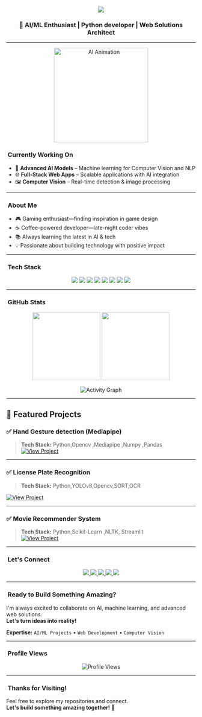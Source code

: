 <h1 align="center">
  <img src="https://readme-typing-svg.herokuapp.com?font=Roboto+Slab&color=00F7FF&size=35&center=true&vCenter=true&width=500&lines=Hello+I'm+Shazim+Javed;AI/ML+Enthusiast;Python+developer;Building+Intelligent+Solutions" />
</h1>


<h3 align="center">🚀 AI/ML Enthusiast | Python developer | Web Solutions Architect</h3>

---
<p align="center">
  <img src="https://cdn.pixabay.com/animation/2023/04/12/16/59/16-59-39-387_512.gif" width="250" alt="AI Animation"/>
</p>

### ​ Currently Working On
- 🤖 **Advanced AI Models** – Machine learning for Computer Vision and NLP  
- 🌐 **Full-Stack Web Apps** – Scalable applications with AI integration  
- 🖼 **Computer Vision** – Real-time detection & image processing  

---

### ​ About Me
- 🎮 Gaming enthusiast—finding inspiration in game design  
- ☕ Coffee-powered developer—late-night coder vibes  
- 📚 Always learning the latest in AI & tech  
- 💡 Passionate about building technology with positive impact  

---

### ​ Tech Stack
<p align="center">
  <img src="https://img.shields.io/badge/Python-3670A0?style=for-the-badge&logo=python&logoColor=white" />
  <img src="https://img.shields.io/badge/TensorFlow-FF6F00?style=for-the-badge&logo=tensorflow&logoColor=white" />
  <img src="https://img.shields.io/badge/Keras-D00000?style=for-the-badge&logo=keras&logoColor=white" />
  <img src="https://img.shields.io/badge/PyTorch-EE4C2C?style=for-the-badge&logo=pytorch&logoColor=white" />
  <img src="https://img.shields.io/badge/scikit--learn-F7931E?style=for-the-badge&logo=scikit-learn&logoColor=white" />
  <img src="https://img.shields.io/badge/OpenCV-5C3EE8?style=for-the-badge&logo=opencv&logoColor=white" />
  <img src="https://img.shields.io/badge/Pandas-150458?style=for-the-badge&logo=pandas&logoColor=white" />
  <img src="https://img.shields.io/badge/Numpy-013243?style=for-the-badge&logo=numpy&logoColor=white" />
</p>

---

### ​ GitHub Stats
<p align="center">
  <img src="https://github-readme-stats.vercel.app/api?username=shazimjaved&show_icons=true&theme=radical" height="180" />
  <img src="https://github-readme-streak-stats.herokuapp.com/?user=shazimjaved&theme=radical" height="180" />
</p>

<p align="center">
  <img src="https://github-readme-activity-graph.vercel.app/graph?username=shazimjaved&theme=react-dark" alt="Activity Graph" />
</p>

---
## 🚀 Featured Projects

### ✅ Hand Gesture detection (Mediapipe)
> **Tech Stack:** Python,Opencv ,Mediapipe ,Numpy ,Pandas   
[![View Project](https://img.shields.io/badge/View-Project-blue?style=for-the-badge)](https://github.com/shazimjaved/Hand-gesture-detection)

---

### ✅ License Plate Recognition
> **Tech Stack:** Python,YOLOv8,Opencv,SORT,OCR
> 
[![View Project](https://img.shields.io/badge/View-Project-green?style=for-the-badge)](https://github.com/shazimjaved/License-plate-recognition)

---
### ✅ Movie Recommender System
> **Tech Stack:** Python,Scikit-Learn ,NLTK, Streamlit   
[![View Project](https://img.shields.io/badge/View-Project-blue?style=for-the-badge)](https://movie-recommender-system-shazim.streamlit.app)

---
### ​ Let's Connect
<p align="center">
  <a href="mailto:shazimjaved448@gmail.com">
    <img src="https://img.shields.io/badge/Gmail-D14836?style=for-the-badge&logo=gmail&logoColor=white" />
  </a>
  <a href="https://www.linkedin.com/in/shazim-javed-095472325" target="_blank">
    <img src="https://img.shields.io/badge/LinkedIn-0077B5?style=for-the-badge&logo=linkedin&logoColor=white" />
  </a>
  <a href="https://github.com/shazimjaved" target="_blank">
    <img src="https://img.shields.io/badge/GitHub-181717?style=for-the-badge&logo=github&logoColor=white" />
  </a>
  <a href="https://wa.me/923277228848" target="_blank">
    <img src="https://img.shields.io/badge/WhatsApp-25D366?style=for-the-badge&logo=whatsapp&logoColor=white" />
  </a>
  <a href="tel:+923277228848">
    <img src="https://img.shields.io/badge/Phone-1DA1F2?style=for-the-badge&logo=phone&logoColor=white" />
  </a>
</p>

---

### ​ Ready to Build Something Amazing?
I'm always excited to collaborate on AI, machine learning, and advanced web solutions.  
**Let's turn ideas into reality!**  

**Expertise:** `AI/ML Projects` • `Web Development` • `Computer Vision`  

---

### ​ Profile Views
<p align="center">
  <img src="https://komarev.com/ghpvc/?username=shazimjaved&style=for-the-badge&color=blue" alt="Profile Views" />
</p>

---

### ​ Thanks for Visiting!
Feel free to explore my repositories and connect.  
**Let's build something amazing together!**  🚀
